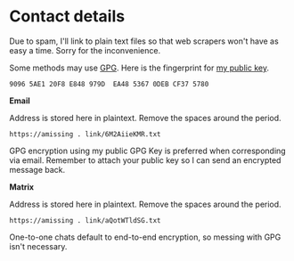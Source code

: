 # Contact details

Due to spam, I'll link to plain text files so that web scrapers won't
have as easy a time. Sorry for the inconvenience.

Some methods may use [GPG](https://www.gnupg.org/ "GNU Privacy Guard"). Here is the fingerprint for [my public key](/pubkeys/eurydice.key).

	9096 5AE1 20F8 E848 979D  EA48 5367 0DEB CF37 5780

**Email**

Address is stored here in plaintext. Remove the spaces around the
period.

	https://amissing . link/6M2AiieKMR.txt

GPG encryption using my public GPG Key is preferred when corresponding
via email. Remember to attach your public key so I can send an encrypted
message back.

**Matrix**

Address is stored here in plaintext. Remove the spaces around the
period.

	https://amissing . link/aQotWTldSG.txt

One-to-one chats default to end-to-end encryption, so messing with GPG
isn't necessary.
